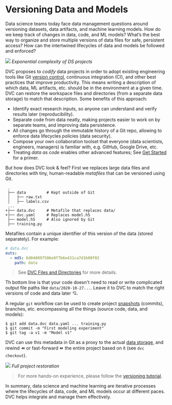 # Versioning Data and Models

Data science teams today face data management questions around versioning
datasets, data artifacts, and machine learning models. How do we keep track of
changes in data, code, and ML models? What’s the best way to organize and store
multiple versions of data files for safe, persistent access? How can the
intertwined lifecycles of data and models be followed and enforced?

![](/img/data_ver_complex.png) _Exponential complexity of DS projects_

DVC proposes to _codify_ data projects in order to adopt existing engineering
tools like Git
[version control](https://git-scm.com/book/en/v2/Getting-Started-About-Version-Control),
continuous integration (CI), and other best practices that improve productivity.
This means writing a description of which data, ML artifacts, etc. should be in
the environment at a given time. DVC can restore the <abbr>workspace</abbr>
files and directories (from a separate data storage) to match that description.
Some benefits of this approach:

- Identify exact research inputs, so anyone can understand and verify results
  later (reproducibility).
- Separate code from data neatly, making projects easier to work on by separate
  teams, and improving data persistence.
- All changes go through the immutable history of a Git repo, allowing to
  enforce data lifecycles policies (data security).
- Compose your own collaboration toolset that everyone (data scientists,
  engineers, managers) is familiar with, e.g. GitHub, Google Drive, etc.
- Treating _data as code_ enables other advanced features; See
  [Get Started](/doc/start) for a primer.

But how does DVC look & feel? First we replaces large data files and directories
with tiny, human-readable _metafiles_ that can be versioned using Git.

```git
 .
 ├── data         # Kept outside of Git
 │   ├── raw.txt
 │   ├── labels.csv
 ...
+├── data.dvc     # Metafile that replaces data/
+├── dvc.yaml     # Replaces model.h5
 ├── model.h5     # Also ignored by Git
 ├── training.py
```

Metafiles contain a unique identifier of this version of the data (stored
separately). For example:

```yaml
# data.dvc
outs:
  - md5: 6d048097506e0f7b6e431ca7d1b00f02
    path: data
```

> See [DVC Files and Directories](/doc/user-guide/dvc-files-and-directories) for
> more details.

Th bottom line is that your code doesn't need to read or write complicated
output file paths like `data/2020-10-27...`. Leave it to DVC to match the right
versions of code and data later 💘.

A regular `git` workflow can be used to create project
[snapshots](https://git-scm.com/book/en/v2/Git-Basics-Recording-Changes-to-the-Repository)
(commits), branches, etc. encompassing all the things (source code, data, and
models):

```dvc
$ git add data.dvc data.yaml ... training.py
$ git commit -m "First modeling experiment"
$ git tag -a v1 -m "Model v1"
```

DVC can use this metadata in Git as a proxy to the actual
[data storage](/doc/use-cases/versioned-storage), and rewind ⏪ or fast-forward
⏩ the entire project based on it (see `dvc checkout`).

![](/img/versioning.png) _Full project restoration_

> For more hands-on experience, please follow the
> [versioning tutorial](/doc/use-cases/versioning-data-and-model-files/tutorial).

In summary, data science and machine learning are iterative processes where the
lifecycles of data, code, and ML models occur at different paces. DVC helps
integrate and manage them effectively.

